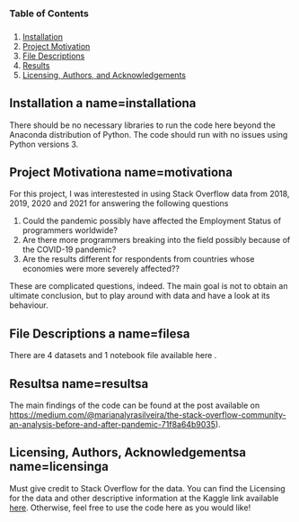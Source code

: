 ###
### Table of Contents
###

1. [Installation](#installation)
2. [Project Motivation](#motivation)
3. [File Descriptions](#files)
4. [Results](#results)
5. [Licensing, Authors, and Acknowledgements](#licensing)

## Installation a name=installationa

There should be no necessary libraries to run the code here beyond the Anaconda distribution of Python.  The code should run with no issues using Python versions 3.

## Project Motivationa name=motivationa

For this project, I was interestested in using Stack Overflow data from 2018, 2019, 2020 and 2021 for answering the following questions

1. Could the pandemic possibly have affected the Employment Status of programmers worldwide?
2. Are there more programmers breaking into the field possibly because of the COVID-19 pandemic?
3. Are the results different for respondents from countries whose economies were more severely affected??

These are complicated questions, indeed. The main goal is not to obtain an ultimate conclusion, but to play around with data and have a look at its behaviour. 

## File Descriptions a name=filesa

There are 4 datasets and 1 notebook file available here . 

## Resultsa name=resultsa

The main findings of the code can be found at the post available on https://medium.com/@marianalyrasilveira/the-stack-overflow-community-an-analysis-before-and-after-pandemic-71f8a64b9035).

## Licensing, Authors, Acknowledgementsa name=licensinga

Must give credit to Stack Overflow for the data.  You can find the Licensing for the data and other descriptive information at the Kaggle link available [here](httpswww.kaggle.comstackoverflowso-survey-2017data).  Otherwise, feel free to use the code here as you would like!
